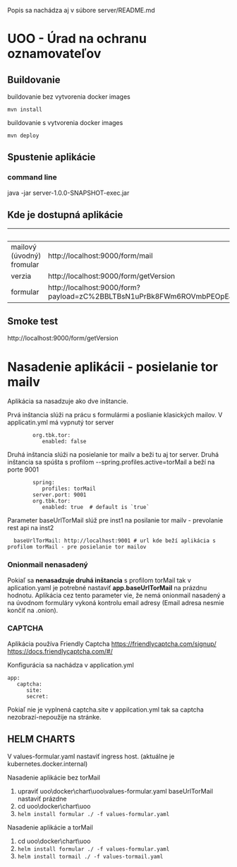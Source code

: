 Popis sa nachádza aj v súbore server/README.md

# UOO - Úrad na ochranu oznamovateľov #

## Buildovanie ##

buildovanie bez vytvorenia docker images

    mvn install 

buildovanie s vytvorenia docker images

    mvn deploy

## Spustenie aplikácie ##

### command line ###

java -jar server-1.0.0-SNAPSHOT-exec.jar


## Kde je dostupná aplikácie ##

|                           | url                                                                                                                                                                                      |
|---------------------------|------------------------------------------------------------------------------------------------------------------------------------------------------------------------------------------|
| mailový (úvodný) fromular | http://localhost:9000/form/mail                                                                                                                                                          |
| verzia                    | http://localhost:9000/form/getVersion                                                                                                                                                    |
| formular                  | http://localhost:9000/form?payload=zC%2BBLTBsN1uPrBk8FWm6ROVmbPEOpEJsHg39HtPzDB7iGyXI8FcSrrIpO0eCiIYUA5YPaSUfbH7j2aUMiglRXlOqsBrZFlyzLd8q3KTsAk3h0nISQA%3D%3D&nonce=DOoFY6pmXyz3C7I%2B   |


## Smoke test

http://localhost:9000/form/getVersion

# Nasadenie aplikácii - posielanie tor mailv

Aplikácia sa nasadzuje ako dve inštancie.

Prvá inštancia slúži na prácu s formulármi a poslianie klasických mailov.
V applicatin.yml má vypnutý tor server

            org.tbk.tor:
               enabled: false

Druhá inštancia slúži na posielanie tor mailv a beži tu aj tor server.
Druhá inštancia sa spúšta s profilom --spring.profiles.active=torMail
a beží na porte 9001

            spring:
               profiles: torMail
            server.port: 9001
            org.tbk.tor:
               enabled: true  # default is `true`

Parameter baseUrlTorMail slúž pre inst1 na posilanie tor mailv - prevolanie rest api na inst2

      baseUrlTorMail: http://localhost:9001 # url kde beží aplikácia s profilom torMail - pre posielanie tor mailov

### Onionmail nenasadený

Pokiaľ sa **nenasadzuje druhá inštancia** s profilom torMail tak v aplication.yaml je potrebné nastaviť **app.baseUrlTorMail** na prázdnu hodnotu.
Aplikácia cez tento parameter vie, že nemá onionmail nasadený a na úvodnom formuláry vykoná kontrolu email adresy (Email adresa nesmie končiť na .onion).

### CAPTCHA ###

Aplikácia používa Friendly Captcha
https://friendlycaptcha.com/signup/
https://docs.friendlycaptcha.com/#/

Konfigurácia sa nachádza v application.yml

```
app:
   captcha:
      site:
      secret:
```

Pokiaľ nie je vyplnená captcha.site v appilcation.yml tak sa captcha nezobrazí-nepoužije na stránke.

## **HELM CHARTS**

V values-formular.yaml nastaviť ingress host. (aktuálne je kubernetes.docker.internal)

Nasadenie aplikácie bez torMail

1. upraviť uoo\docker\chart\uoo\values-formular.yaml
   baseUrlTorMail nastaviť prázdne
2. cd uoo\docker\chart\uoo
3. `helm install formular ./ -f values-formular.yaml`

Nasadenie aplikácie a torMail

1. cd uoo\docker\chart\uoo
2. `helm install formular ./ -f values-formular.yaml`
3. `helm install tormail ./ -f values-tormail.yaml`




